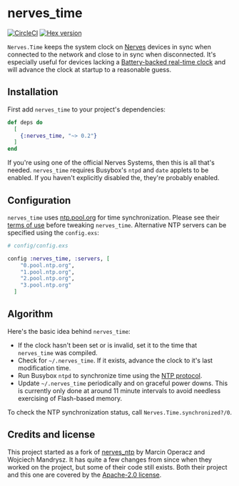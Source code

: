 # nerves_time

[![CircleCI](https://circleci.com/gh/fhunleth/nerves_time.svg?style=svg)](https://circleci.com/gh/fhunleth/nerves_time)
[![Hex version](https://img.shields.io/hexpm/v/nerves_time.svg "Hex version")](https://hex.pm/packages/nerves_time)

`Nerves.Time` keeps the system clock on [Nerves](http://nerves-project.org)
devices in sync when connected to the network and close to in sync when
disconnected. It's especially useful for devices lacking a [Battery-backed
real-time clock](https://en.wikipedia.org/wiki/Real-time_clock) and will advance
the clock at startup to a reasonable guess.

## Installation

First add `nerves_time` to your project's dependencies:

```elixir
def deps do
  [
    {:nerves_time, "~> 0.2"}
  ]
end
```

If you're using one of the official Nerves Systems, then this is all that's
needed. `nerves_time` requires Busybox's `ntpd` and `date` applets to be
enabled. If you haven't explicitly disabled the, they're probably enabled.

## Configuration

`nerves_time` uses [ntp.pool.org](https://www.ntppool.org/en/) for time
synchronization. Please see their [terms of
use](https://www.ntppool.org/tos.html) before tweaking `nerves_time`.
Alternative NTP servers can be specified using the `config.exs`:

```elixir
# config/config.exs

config :nerves_time, :servers, [
    "0.pool.ntp.org",
    "1.pool.ntp.org",
    "2.pool.ntp.org",
    "3.pool.ntp.org"
  ]
```

## Algorithm

Here's the basic idea behind `nerves_time`:

* If the clock hasn't been set or is invalid, set it to the time that
  `nerves_time` was compiled.
* Check for `~/.nerves_time`. If it exists, advance the clock to it's last
  modification time.
* Run Busybox `ntpd` to synchronize time using the [NTP
  protocol](https://en.wikipedia.org/wiki/Network_Time_Protocol).
* Update `~/.nerves_time` periodically and on graceful power downs. This is
  currently only done at around 11 minute intervals to avoid needless exercising
  of Flash-based memory.

To check the NTP synchronization status, call `Nerves.Time.synchronized?/0`.

## Credits and license

This project started as a fork of
[nerves_ntp](https://hex.pm/packages/nerves_ntp) by Marcin Operacz and Wojciech
Mandrysz. It has quite a few changes from since when they worked on the project,
but some of their code still exists. Both their project and this one are covered
by the [Apache-2.0 license](https://opensource.org/licenses/Apache-2.0).
